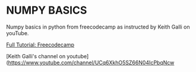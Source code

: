 # NUMPY BASICS

Numpy basics in python from freecodecamp as instructed by Keith Galli on youTube.

[Full Tutorial: Freecodecamp](https://www.youtube.com/watch?v=QUT1VHiLmmI)

[Keith Galli's channel on youtube](https://www.youtube.com/channel/UCq6XkhO5SZ66N04IcPbqNcw
